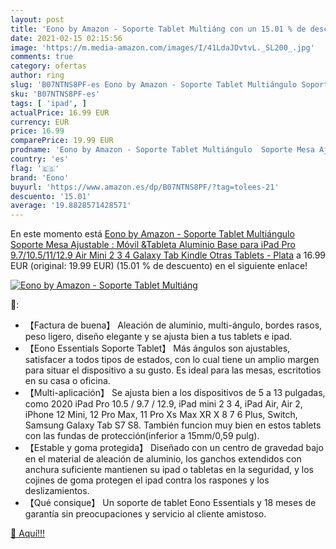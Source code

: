 ```yaml
---
layout: post
title: 'Eono by Amazon - Soporte Tablet Multiáng con un 15.01 % de descuento'
date: 2021-02-15 02:15:56
image: 'https://m.media-amazon.com/images/I/41LdaJDvtvL._SL200_.jpg'
comments: true
category: ofertas
author: ring
slug: 'B07NTNS8PF-es Eono by Amazon - Soporte Tablet Multiángulo Soporte Mesa...'
sku: 'B07NTNS8PF-es'
tags: [ 'ipad', ]
actualPrice: 16.99 EUR
currency: EUR
price: 16.99
comparePrice: 19.99 EUR
prodname: 'Eono by Amazon - Soporte Tablet Multiángulo  Soporte Mesa Ajustable : Móvil &Tableta Aluminio Base para iPad Pro 9.7/10.5/11/12.9  Air Mini 2 3 4  Galaxy Tab  Kindle  Otras Tablets - Plata'
country: 'es'
flag: '🇪🇸'
brand: 'Eono'
buyurl: 'https://www.amazon.es/dp/B07NTNS8PF/?tag=tolees-21'
descuento: '15.01'
average: '19.8828571428571'
---
```


En este momento está [Eono by Amazon - Soporte Tablet Multiángulo  Soporte Mesa Ajustable : Móvil &Tableta Aluminio Base para iPad Pro 9.7/10.5/11/12.9  Air Mini 2 3 4  Galaxy Tab  Kindle  Otras Tablets - Plata](https://www.amazon.es/dp/B07NTNS8PF/?tag=tolees-21) a 16.99 EUR (original: 19.99 EUR) (15.01 %  de descuento) en el siguiente enlace!

[![Eono by Amazon - Soporte Tablet Multiáng](https://m.media-amazon.com/images/I/41LdaJDvtvL._SL200_.jpg)](https://www.amazon.es/dp/B07NTNS8PF/?tag=tolees-21)

🔎:

- 【Factura de buena】 Aleación de aluminio, multi-ángulo, bordes rasos, peso ligero, diseño elegante y se ajusta bien a tus tablets e ipad.
- 【Eono Essentials Soporte Tablet】 Más ángulos son ajustables, satisfacer a todos tipos de estados, con lo cual tiene un amplio margen para situar el dispositivo a su gusto. Es ideal para las mesas, escritotios en su casa o oficina.
- 【Multi-aplicación】 Se ajusta bien a los dispositivos de 5 a 13 pulgadas, como 2020 iPad Pro 10.5 / 9.7 / 12.9, iPad mini 2 3 4, iPad Air, Air 2, iPhone 12 Mini, 12 Pro Max, 11 Pro Xs Max XR X 8 7 6 Plus, Switch, Samsung Galaxy Tab S7 S8. También funcion muy bien en estos tablets con las fundas de protección(inferior a 15mm/0,59 pulg).
- 【Estable y goma protegida】 Diseñado con un centro de gravedad bajo en el material de aleación de aluminio, los ganchos extendidos con anchura suficiente mantienen su ipad o tabletas en la seguridad, y los cojines de goma protegen el ipad contra los raspones y los deslizamientos.
- 【Qué consique】 Un soporte de tablet Eono Essentials y 18 meses de garantía sin preocupaciones y servicio al cliente amistoso.

[🛒 Aquí!!!](https://www.amazon.es/dp/B07NTNS8PF/?tag=tolees-21)
